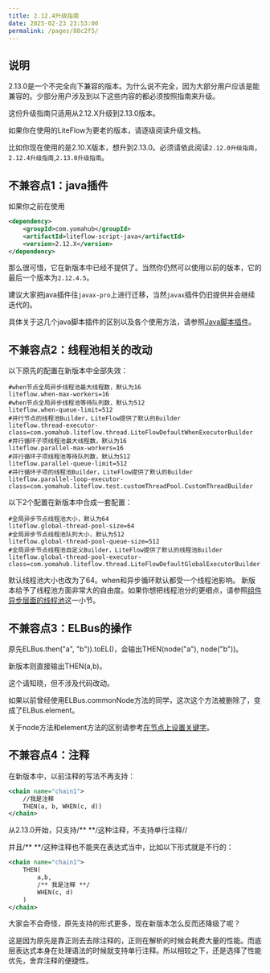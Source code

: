 ```yaml
---
title: 2.12.4升级指南
date: 2025-02-23 23:53:00
permalink: /pages/88c2f5/
---
```


## 说明

2.13.0是一个不完全向下兼容的版本。为什么说不完全，因为大部分用户应该是能兼容的。少部分用户涉及到以下这些内容的都必须按照指南来升级。

这份升级指南只适用从2.12.X升级到2.13.0版本。

如果你在使用的LiteFlow为更老的版本，请逐级阅读升级文档。

比如你现在使用的是2.10.X版本，想升到2.13.0。必须请依此阅读`2.12.0升级指南`，`2.12.4升级指南`,`2.13.0升级指南`。



## 不兼容点1：java插件

如果你之前在使用

```xml
<dependency>
    <groupId>com.yomahub</groupId>
    <artifactId>liteflow-script-java</artifactId>
    <version>2.12.X</version>
</dependency>
```

那么很可惜，它在新版本中已经不提供了。当然你仍然可以使用以前的版本，它的最后一个版本为`2.12.4.5`。

建议大家把java插件往`javax-pro`上进行迁移，当然`javax`插件仍旧提供并会继续迭代的。

具体关于这几个java脚本插件的区别以及各个使用方法，请参照[Java脚本插件](/pages/2b8afb/)。


## 不兼容点2：线程池相关的改动

以下原先的配置在新版本中全部失效：

```properties
#when节点全局异步线程池最大线程数，默认为16
liteflow.when-max-workers=16
#when节点全局异步线程池等待队列数，默认为512
liteflow.when-queue-limit=512
#并行节点的线程池Builder，LiteFlow提供了默认的Builder
liteflow.thread-executor-class=com.yomahub.liteflow.thread.LiteFlowDefaultWhenExecutorBuilder
#并行循环子项线程池最大线程数，默认为16
liteflow.parallel-max-workers=16
#并行循环子项线程池等待队列数，默认为512
liteflow.parallel-queue-limit=512
#并行循环子项的线程池Builder，LiteFlow提供了默认的Builder
liteflow.parallel-loop-executor-class=com.yomahub.liteflow.test.customThreadPool.CustomThreadBuilder
```


以下2个配置在新版本中合成一套配置：

```properties
#全局异步节点线程池大小，默认为64
liteflow.global-thread-pool-size=64
#全局异步节点线程池队列大小，默认为512
liteflow.global-thread-pool-queue-size=512
#全局异步节点线程池自定义Builder，LiteFlow提供了默认的线程池Builder
liteflow.global-thread-pool-executor-class=com.yomahub.liteflow.thread.LiteFlowDefaultGlobalExecutorBuilder
```

默认线程池大小也改为了64。when和异步循环默认都受一个线程池影响。
新版本给予了线程池方面非常大的自由度。如果你想把线程池分的更细点，请参照[组件异步层面的线程池](/pages/02b08a/)这一小节。

## 不兼容点3：ELBus的操作

原先ELBus.then("a", "b")).toEL()，会输出THEN(node("a"), node("b"))。

新版本则直接输出THEN(a,b)。

这个请知晓，但不涉及代码改动。



如果以前曾经使用ELBus.commonNode方法的同学，这次这个方法被删除了，变成了ELBus.element。

关于node方法和element方法的区别请参考[在节点上设置关键字](/pages/a3cb4b/#在节点上设置子关键字)。



## 不兼容点4：注释

在新版本中，以前注释的写法不再支持：

```xml
<chain name="chain1">
    //我是注释
    THEN(a, b, WHEN(c, d))
</chain>
```

从2.13.0开始，只支持/** **/这种注释，不支持单行注释//

并且/** **/这种注释也不能夹在表达式当中，比如以下形式就是不行的：
```xml
<chain name="chain1">
    THEN(
        a,b,
        /** 我是注释 **/
        WHEN(c, d)
    )
</chain>
```

大家会不会奇怪，原先支持的形式更多，现在新版本怎么反而还降级了呢？

这是因为原先是靠正则去去除注释的，正则在解析的时候会耗费大量的性能。而底层表达式本身在处理语法的时候就支持单行注释。所以相较之下，还是选择了性能优先，舍弃注释的便捷性。





